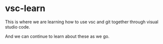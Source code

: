 # vsc-learn

This is where we are learning how to use vsc and git together through visual studio code.

And we can continue to learn about these as we go.